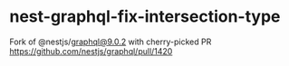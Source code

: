 # nest-graphql-fix-intersection-type
Fork of @nestjs/graphql@9.0.2 with cherry-picked PR https://github.com/nestjs/graphql/pull/1420
